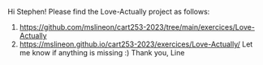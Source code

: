 Hi Stephen!
Please find the Love-Actually project as follows:
1. https://github.com/mslineon/cart253-2023/tree/main/exercices/Love-Actually
2. https://mslineon.github.io/cart253-2023/exercices/Love-Actually/
Let me know if anything is missing :)
Thank you,
Line
